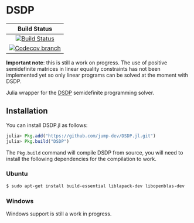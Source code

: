 # DSDP

| **Build Status** |
|:----------------:|
| [![Build Status][build-img]][build-url] |
| [![Codecov branch][codecov-img]][codecov-url] |

**Important note**: this is still a work on progress. The use of positive semidefinite matrices in linear equality constraints has not been implemented yet so only linear programs can be solved at the moment with DSDP.

Julia wrapper for the [DSDP](http://www.mcs.anl.gov/hs/software/DSDP/) semidefinite programming solver.

## Installation

You can install DSDP.jl as follows:
```julia
julia> Pkg.add("https://github.com/jump-dev/DSDP.jl.git")
julia> Pkg.build("DSDP")
```

The `Pkg.build` command will compile DSDP from source, you will need to install the following dependencies for the compilation to work.

### Ubuntu
```sh
$ sudo apt-get install build-essential liblapack-dev libopenblas-dev
```

### Windows
Windows support is still a work in progress.

[build-img]: https://github.com/jump-dev/DSDP.jl/workflows/CI/badge.svg?branch=master
[build-url]: https://github.com/jump-dev/DSDP.jl/actions?query=workflow%3ACI
[codecov-img]: http://codecov.io/github/jump-dev/DSDP.jl/coverage.svg?branch=master
[codecov-url]: http://codecov.io/github/jump-dev/DSDP.jl?branch=master
